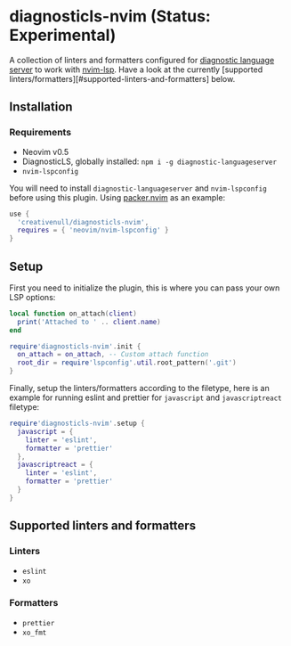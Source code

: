 # diagnosticls-nvim (Status: Experimental)

A collection of linters and formatters configured for [diagnostic language server][dls] to work with [nvim-lsp][lsp].
Have a look at the currently [supported linters/formatters][#supported-linters-and-formatters] below.

## Installation
### Requirements

+ Neovim v0.5
+ DiagnosticLS, globally installed: `npm i -g diagnostic-languageserver`
+ `nvim-lspconfig`

You will need to install `diagnostic-languageserver` and `nvim-lspconfig` before using this plugin. Using
[packer.nvim][packer] as an example:

```lua
use {
  'creativenull/diagnosticls-nvim',
  requires = { 'neovim/nvim-lspconfig' }
}
```

## Setup

First you need to initialize the plugin, this is where you can pass your own LSP options:

```lua
local function on_attach(client)
  print('Attached to ' .. client.name)
end

require'diagnosticls-nvim'.init {
  on_attach = on_attach, -- Custom attach function
  root_dir = require'lspconfig'.util.root_pattern('.git')
}
```

Finally, setup the linters/formatters according to the filetype, here is an example for running eslint and prettier
for `javascript` and `javascriptreact` filetype:

```lua
require'diagnosticls-nvim'.setup {
  javascript = {
    linter = 'eslint',
    formatter = 'prettier'
  },
  javascriptreact = {
    linter = 'eslint',
    formatter = 'prettier'
  }
}
```

## Supported linters and formatters

### Linters

+ `eslint`
+ `xo`

### Formatters

+ `prettier`
+ `xo_fmt`

[dls]: https://github.com/iamcco/diagnostic-languageserver
[lsp]: https://neovim.io/doc/user/lsp.html
[packer]: https://github.com/wbthomason/packer.nvim
